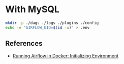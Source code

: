 # With MySQL

```bash
mkdir -p ./dags ./logs ./plugins ./config
echo -e "AIRFLOW_UID=$(id -u)" > .env
```

## References

- [Running Airflow in Docker: Initializing Environment](https://airflow.apache.org/docs/apache-airflow/stable/howto/docker-compose/index.html#initializing-environment)
